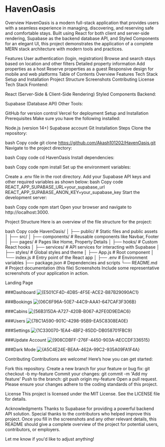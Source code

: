 # HavenOasis

Overview
HavenOasis is a modern full-stack application that provides users with a seamless experience in managing, discovering, and reserving safe and comfortable stays. Built using React for both client and server-side rendering, Supabase as the backend database API, and Styled Components for an elegant UI, this project demonstrates the application of a complete MERN stack architecture with modern tools and practices.

Features
User authentication (login, registration)
Browse and search stays based on location and other filters
Detailed property information
Add properties as a host
Reserve properties as a guest
Responsive design for mobile and web platforms
Table of Contents
Overview
Features
Tech Stack
Setup and Installation
Project Structure
Screenshots
Contributing
License
Tech Stack
Frontend:

React (Server-Side & Client-Side Rendering)
Styled Components
Backend:

Supabase (Database API)
Other Tools:

GitHub for version control
Vercel for deployment
Setup and Installation
Prerequisites
Make sure you have the following installed:

Node.js (version 14+)
Supabase account
Git
Installation Steps
Clone the repository:

bash
Copy code
git clone https://github.com/Akash101202/HavenOasis.git
Navigate to the project directory:

bash
Copy code
cd HavenOasis
Install dependencies:

bash
Copy code
npm install
Set up the environment variables:

Create a .env file in the root directory.
Add your Supabase API keys and other required variables as shown below:
bash
Copy code
REACT_APP_SUPABASE_URL=your_supabase_url
REACT_APP_SUPABASE_ANON_KEY=your_supabase_key
Start the development server:

bash
Copy code
npm start
Open your browser and navigate to http://localhost:3000.

Project Structure
Here is an overview of the file structure for the project:

bash
Copy code
HavenOasis/
│
├── public/            # Static files and public assets
│
├── src/
│   ├── components/    # Reusable components like Navbar, Footer
│   ├── pages/         # Pages like Home, Property Details
│   ├── hooks/         # Custom React hooks
│   ├── services/      # API services for interacting with Supabase
│   ├── styles/        # Global styles and theme
│   ├── App.js         # Root component
│   └── index.js       # Entry point of the React app
│
├── .env               # Environment variables
├── package.json       # Dependencies and scripts
└── README.md          # Project documentation (this file)
Screenshots
Include some representative screenshots of your application in action.

Landing Page

###Dashboard
![{E501CF4D-4DB5-4F5E-ACE2-B87B29090AC1}](https://github.com/user-attachments/assets/4ea26d05-d6b9-437b-ae65-fa3ae1778892)

###Bookings
![{06C6F96A-50E7-44C9-AAA1-647CAF3F306B}](https://github.com/user-attachments/assets/e6c9f1d5-8e07-43b0-9c6f-7045070506ea)

###Cabins
![{56B315DA-A727-420B-B067-A2FE0D9EDAC6}](https://github.com/user-attachments/assets/5c4fa2bc-84eb-4bb2-83c3-2ec721ac362b)

###Users
![{78C1A590-901C-4298-95B9-EA5C8308EA0E}](https://github.com/user-attachments/assets/22807509-2708-4bc4-9c80-a09de2ad56fe)

###Settings
![{1C330070-1EA4-4BF2-85DD-DB058701FBC9}](https://github.com/user-attachments/assets/bc36247b-55d8-400e-a0f2-5fc66d1c96c0)

###Update Account
![{908CDBFF-276F-4450-903A-AECCDF336515}](https://github.com/user-attachments/assets/4ae2aff6-ecd0-421c-a1bc-1b65cd7d5b83)

###Dark Mode
![{A5C4E24E-BEAA-462A-99C2-935A09FA1F4A}](https://github.com/user-attachments/assets/c5b68d32-bcef-4be4-b67a-2f6d56e9bb84)


Contributing
Contributions are welcome! Here’s how you can get started:

Fork this repository.
Create a new branch for your feature or bug fix: git checkout -b my-feature
Commit your changes: git commit -m 'Add my feature'
Push to the branch: git push origin my-feature
Open a pull request.
Please ensure your changes adhere to the coding standards of this project.

License
This project is licensed under the MIT License. See the LICENSE file for details.

Acknowledgments
Thanks to Supabase for providing a powerful backend API solution.
Special thanks to the contributors who helped improve this project.
Once you fill in the screenshots and any other relevant details, this README should give a complete overview of the project for potential users, contributors, or employers.

Let me know if you'd like to adjust anything!
